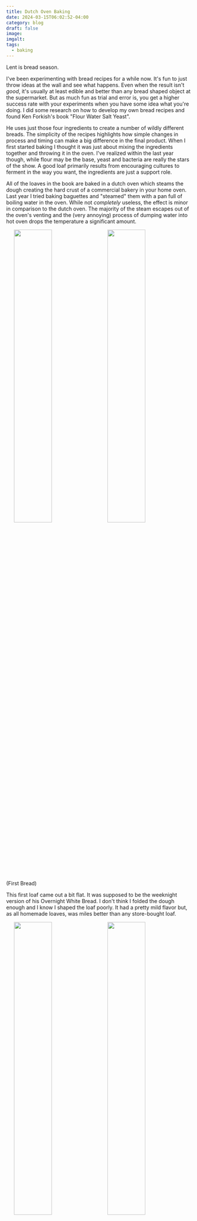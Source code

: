 ```yaml
---
title: Dutch Oven Baking
date: 2024-03-15T06:02:52-04:00
category: blog
draft: false
image: 
imgalt: 
tags:
  - baking
---
```

Lent is bread season. 

I've been experimenting with bread recipes for a while now.
It's fun to just throw ideas at the wall and see what happens.
Even when the result isn't *good*, it's usually at least edible and better than any bread shaped object at the supermarket.
But as much fun as trial and error is, you get a higher success rate with your experiments when you have some idea what you're doing.
I did some research on how to develop my own bread recipes and found Ken Forkish's book "Flour Water Salt Yeast".

He uses just those four ingredients to create a number of wildly different breads.
The simplicity of the recipes highlights how simple changes in process and timing can make a big difference in the final product.
When I first started baking I thought it was just about mixing the ingredients together and throwing it in the oven.
I've realized within the last year though, while flour may be the base, yeast and bacteria are really the stars of the show.
A good loaf primarily results from encouraging cultures to ferment in the way you want, the ingredients are just a support role.

All of the loaves in the book are baked in a dutch oven which steams the dough creating the hard crust of a commercial bakery in your home oven. 
Last year I tried baking baguettes and "steamed" them with a pan full of boiling water in the oven. 
While not *completely* useless, the effect is minor in comparison to the dutch oven. 
The majority of the steam escapes out of the oven's venting and the (very annoying) process of dumping water into hot oven drops the temperature a significant amount. 

<div>
<img src="/static/images/blog/steaming/bread1-loaf.jpg" width="45%" class="image-float-left" style="padding-inline:1.5em;">
<img src="/static/images/blog/steaming/bread1-crumb.jpg" width="45%" "padding-inline:1.5em;">
</div>
(First Bread)

This first loaf came out a bit flat. 
It was supposed to be the weeknight version of his Overnight White Bread. 
I don't think I folded the dough enough and I know I shaped the loaf poorly. 
It had a pretty mild flavor but, as all homemade loaves, was miles better than any store-bought loaf.
 
<div>
<img src="/static/images/blog/steaming/bread2-loaf.jpg" width="45%" class="image-float-left" style="padding-inline:1.5em;">
<img src="/static/images/blog/steaming/bread2-crumb.jpg" width="45%" "padding-inline:1.5em;">
</div>
(Second Bread)

My second bread, White Bread with Poolish, had much more oven spring to it than the first one. 
Ken's videos on mixing and shaping helped with that. 
I could tell the properly shaped dough ball was tighter than my first one. 
I made the poolish for this at 5:30am Thursday, mixed the dough at 8:00 pm, and did three folds over the course of an hour and a half. 
From there I departed from the book's schedule and finished the rise in the refrigerator over night. 
4:00 am I took the dough out and shaped it, letting it proof until 5:00 am and baked for about 50 minutes.

As you can probably tell from the photos it's not quite as dark of a crust as the first dough.
That last ten minutes in the oven really finishes off the crust, adding a good deal of complexity to the flavor, which I'll keep in mind in next time I make it.
Luckily the flavor of this dough was good enough to make up for the 8/10 crust.
It had a very buttery taste, which reminded me a bit of brie, and just a hint of sweetness in the crust.
This was definitely the best loaf I've ever baked.
I shared it with some friends and it was gone in one day.

<div>
<img src="/static/images/blog/steaming/bread3-loaf.jpg" width="45%" class="image-float-left" style="padding-inline:1.5em;">
<img src="/static/images/blog/steaming/bread3-crumb.jpg" width="45%" "padding-inline:1.5em;">
</div>
(Third Bread)

This third bread is the White Bread with 80% Biga.
A biga is like a poolish but stiffer which alters the type of cultures that will develop.
A poolish uses 50/50 flour/water whereas the biga is about 60/40.

I think I should have let this one pre-ferment a little longer because I didn't get quite as much flavor as with the poolish.
I left it about 14 hours as per the recipe but my kitchen runs cold (about 65) and in hindsight I think I left the bowl next to a window.
Overall it was still a good bread, though.
The full 60 minutes gave it a nice dark crust which added a lot to the somewhat lacking undeveloped ferment.
This bread had a grainy aftertaste that reminded me a bit of Cheerios. 
Next time I do this I'll let the biga run a few hours extra to make sure I get all those nice pre-ferment flavors going.
I think doing a long bulk ferment in the refrigerator also helped my poolish bread develop more flavor.

### Update:
I bought a second dutch oven to bake two loaves simultaneously and was surprised by the result. 
The loaf on the left was baked in my old dutch oven (not sure what brand it is). 
The loaf on the right was baked in a new Lodge dutch oven. 
Both are cast iron, but there is a noticeable difference in the amount of heat they retain. 
These loaves are from one batch of dough. 
They were put into and taken out of the oven about 15 seconds apart.
<div>
<img src="/static/images/blog/steaming/bread-oven-compare.jpg" width="95%" style="padding-inline:1.5em;">
</div>
